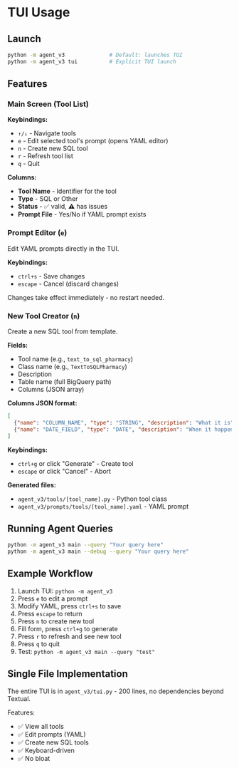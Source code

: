 # TUI Usage

## Launch

```bash
python -m agent_v3              # Default: launches TUI
python -m agent_v3 tui          # Explicit TUI launch
```

## Features

### Main Screen (Tool List)

**Keybindings:**
- `↑/↓` - Navigate tools
- `e` - Edit selected tool's prompt (opens YAML editor)
- `n` - Create new SQL tool
- `r` - Refresh tool list
- `q` - Quit

**Columns:**
- **Tool Name** - Identifier for the tool
- **Type** - SQL or Other
- **Status** - ✅ valid, ⚠️ has issues
- **Prompt File** - Yes/No if YAML prompt exists

### Prompt Editor (`e`)

Edit YAML prompts directly in the TUI.

**Keybindings:**
- `ctrl+s` - Save changes
- `escape` - Cancel (discard changes)

Changes take effect immediately - no restart needed.

### New Tool Creator (`n`)

Create a new SQL tool from template.

**Fields:**
- Tool name (e.g., `text_to_sql_pharmacy`)
- Class name (e.g., `TextToSQLPharmacy`)
- Description
- Table name (full BigQuery path)
- Columns (JSON array)

**Columns JSON format:**
```json
[
  {"name": "COLUMN_NAME", "type": "STRING", "description": "What it is"},
  {"name": "DATE_FIELD", "type": "DATE", "description": "When it happened"}
]
```

**Keybindings:**
- `ctrl+g` or click "Generate" - Create tool
- `escape` or click "Cancel" - Abort

**Generated files:**
- `agent_v3/tools/[tool_name].py` - Python tool class
- `agent_v3/prompts/tools/[tool_name].yaml` - YAML prompt

## Running Agent Queries

```bash
python -m agent_v3 main --query "Your query here"
python -m agent_v3 main --debug --query "Your query here"
```

## Example Workflow

1. Launch TUI: `python -m agent_v3`
2. Press `e` to edit a prompt
3. Modify YAML, press `ctrl+s` to save
4. Press `escape` to return
5. Press `n` to create new tool
6. Fill form, press `ctrl+g` to generate
7. Press `r` to refresh and see new tool
8. Press `q` to quit
9. Test: `python -m agent_v3 main --query "test"`

## Single File Implementation

The entire TUI is in `agent_v3/tui.py` - 200 lines, no dependencies beyond Textual.

Features:
- ✅ View all tools
- ✅ Edit prompts (YAML)
- ✅ Create new SQL tools
- ✅ Keyboard-driven
- ✅ No bloat
